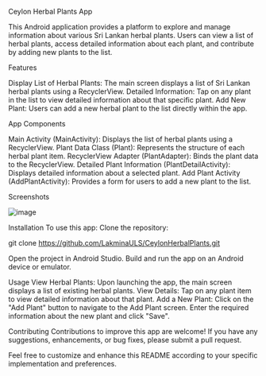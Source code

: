 Ceylon Herbal Plants App

This Android application provides a platform to explore and manage information about various Sri Lankan herbal plants. Users can view a list of herbal plants, access detailed information about each plant, and contribute by adding new plants to the list.

Features

Display List of Herbal Plants: The main screen displays a list of Sri Lankan herbal plants using a RecyclerView.
Detailed Information: Tap on any plant in the list to view detailed information about that specific plant.
Add New Plant: Users can add a new herbal plant to the list directly within the app.

App Components

Main Activity (MainActivity): Displays the list of herbal plants using a RecyclerView.
Plant Data Class (Plant): Represents the structure of each herbal plant item.
RecyclerView Adapter (PlantAdapter): Binds the plant data to the RecyclerView.
Detailed Plant Information (PlantDetailActivity): Displays detailed information about a selected plant.
Add Plant Activity (AddPlantActivity): Provides a form for users to add a new plant to the list.

Screenshots

![image](https://github.com/LakminaULS/CeylonHerbalPlants/assets/91332457/33dbfed4-7873-43a1-b58d-6aaf06c90475)



Installation
To use this app:
Clone the repository:

git clone https://github.com/LakminaULS/CeylonHerbalPlants.git

Open the project in Android Studio.
Build and run the app on an Android device or emulator.

Usage
View Herbal Plants: Upon launching the app, the main screen displays a list of existing herbal plants.
View Details: Tap on any plant item to view detailed information about that plant.
Add a New Plant:
Click on the "Add Plant" button to navigate to the Add Plant screen.
Enter the required information about the new plant and click "Save".

Contributing
Contributions to improve this app are welcome! If you have any suggestions, enhancements, or bug fixes, please submit a pull request.

Feel free to customize and enhance this README according to your specific implementation and preferences.
